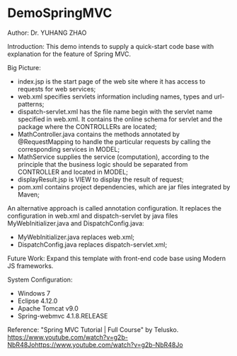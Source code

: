 # DemoSpringMVC

Author: 
Dr. YUHANG ZHAO

Introduction:
This demo intends to supply a quick-start code base with explanation for the feature of Spring MVC.

Big Picture:
- index.jsp is the start page of the web site where it has access to requests for web services;
- web.xml specifies servlets information including names, types and url-patterns;
- dispatch-servlet.xml has the file name begin with the servlet name specified in web.xml. 
  It contains the online schema for servlet and the package where the CONTROLLERs are located;
- MathController.java contains the methods annotated by @RequestMapping 
  to handle the particular requests by calling the corresponding services in MODEL;
- MathService supplies the service (computation), 
  according to the principle that the business logic should be separated from CONTROLLER and located in MODEL;
- displayResult.jsp is VIEW to display the result of request;
- pom.xml contains project dependencies, which are jar files integrated by Maven;

An alternative approach is called annotation configuration. 
It replaces the configuration in web.xml and dispatch-servlet by java files MyWebInitializer.java and DispatchConfig.java: 
- MyWebInitializer.java replaces web.xml;
- DispatchConfig.java replaces dispatch-servlet.xml;

Future Work:
Expand this template with front-end code base using Modern JS frameworks. 

System Configuration:
- Windows 7
- Eclipse 4.12.0
- Apache Tomcat v9.0
- Spring-webmvc 4.1.8.RELEASE

Reference:
"Spring MVC Tutorial | Full Course" by Telusko.
https://www.youtube.com/watch?v=g2b-NbR48Johttps://www.youtube.com/watch?v=g2b-NbR48Jo
